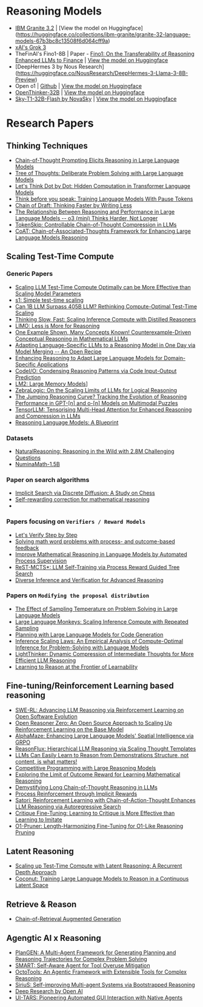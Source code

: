 
# Reasoning Models
- [IBM Granite 3.2](https://www.ibm.com/new/announcements/ibm-granite-3-2-open-source-reasoning-and-vision) | [View the model on Huggingface] (https://huggingface.co/collections/ibm-granite/granite-32-language-models-67b3bc8c13508f6d064cff9a)
- [xAI's Grok 3](https://x.ai/blog/grok-3)
- TheFinAI's Fino1-8B | Paper - [Fino1: On the Transferability of Reasoning Enhanced LLMs to Finance](https://arxiv.org/abs/2502.08127) | [View the model on Huggingface](https://huggingface.co/TheFinAI/Fino1-8B)
- [DeepHermes 3 by Nous Research] (https://huggingface.co/NousResearch/DeepHermes-3-Llama-3-8B-Preview)
- Open o1 | [Github](https://github.com/Open-Source-O1/Open-O1) | [View the model on Huggingface]()
- [OpenThinker-32B](https://www.open-thoughts.ai/blog/scale) | [View the model on Huggingface](https://huggingface.co/open-thoughts/OpenThinker-32B)
- [Sky-T1-32B-Flash by NovaSky](https://novasky-ai.github.io/posts/reduce-overthinking/) | [View the model on Huggingface](https://huggingface.co/NovaSky-AI/Sky-T1-32B-Flash)

# Research Papers  

## Thinking Techniques  

- [Chain-of-Thought Prompting Elicits Reasoning in Large Language Models](https://arxiv.org/abs/2201.11903)  
- [Tree of Thoughts: Deliberate Problem Solving with Large Language Models](https://arxiv.org/abs/2305.10601)  
- [Let's Think Dot by Dot: Hidden Computation in Transformer Language Models](https://arxiv.org/abs/2404.15758)  
- [Think before you speak: Training Language Models With Pause Tokens](https://arxiv.org/abs/2310.02226)  
- [Chain of Draft: Thinking Faster by Writing Less](https://arxiv.org/abs/2502.18600v2)
- [The Relationship Between Reasoning and Performance in Large Language Models -- o3 (mini) Thinks Harder, Not Longer](https://arxiv.org/abs/2502.15631)
- [TokenSkip: Controllable Chain-of-Thought Compression in LLMs](https://arxiv.org/abs/2502.12067)
- [CoAT: Chain-of-Associated-Thoughts Framework for Enhancing Large Language Models Reasoning](https://arxiv.org/abs/2502.02390)

## Scaling Test-Time Compute  

### Generic Papers
- [Scaling LLM Test-Time Compute Optimally can be More Effective than Scaling Model Parameters](https://arxiv.org/abs/2408.03314)
- [s1: Simple test-time scaling](https://arxiv.org/abs/2501.19393)  
- [Can 1B LLM Surpass 405B LLM? Rethinking Compute-Optimal Test-Time Scaling](https://arxiv.org/abs/2502.06703)
- [Thinking Slow, Fast: Scaling Inference Compute with Distilled Reasoners](https://arxiv.org/pdf/2502.20339)
- [LIMO: Less is More for Reasoning](https://arxiv.org/abs/2502.03387)
- [One Example Shown, Many Concepts Known! Counterexample-Driven Conceptual Reasoning in Mathematical LLMs](https://arxiv.org/abs/2502.10454)
- [Adapting Language-Specific LLMs to a Reasoning Model in One Day via Model Merging -- An Open Recipe](https://arxiv.org/abs/2502.09056)
- [Enhancing Reasoning to Adapt Large Language Models for Domain-Specific Applications](https://arxiv.org/abs/2502.04384)
- [CodeI/O: Condensing Reasoning Patterns via Code Input-Output Prediction](https://arxiv.org/abs/2502.07316)
- [LM2: Large Memory Models](https://arxiv.org/abs/2502.06049)]
- [ZebraLogic: On the Scaling Limits of LLMs for Logical Reasoning](https://arxiv.org/abs/2502.01100)
- [The Jumping Reasoning Curve? Tracking the Evolution of Reasoning Performance in GPT-[n] and o-[n] Models on Multimodal Puzzles](https://arxiv.org/abs/2502.01081)
- [TensorLLM: Tensorising Multi-Head Attention for Enhanced Reasoning and Compression in LLMs](https://arxiv.org/abs/2501.15674)
- [Reasoning Language Models: A Blueprint](https://arxiv.org/abs/2501.11223)

### Datasets

- [NaturalReasoning: Reasoning in the Wild with 2.8M Challenging Questions](https://arxiv.org/abs/2502.13124)
- [NuminaMath-1.5B](https://huggingface.co/datasets/AI-MO/NuminaMath-1.5)

### Paper on search algorithms
- [Implicit Search via Discrete Diffusion: A Study on Chess](https://arxiv.org/abs/2502.19805)
- [Self-rewarding correction for mathematical reasoning](https://arxiv.org/pdf/2502.19613)
- 

### Papers focusing on `Verifiers / Reward Models`

- [Let's Verify Step by Step](https://arxiv.org/abs/2305.20050)  
- [Solving math word problems with process- and outcome-based feedback](https://arxiv.org/abs/2211.14275)
- [Improve Mathematical Reasoning in Language Models by Automated Process Supervision](https://arxiv.org/abs/2406.06592)
- [ReST-MCTS*: LLM Self-Training via Process Reward Guided Tree Search](https://arxiv.org/abs/2406.03816)
- [Diverse Inference and Verification for Advanced Reasoning](https://arxiv.org/abs/2502.09955)

### Papers on `Modifying the proposal distribution`

- [The Effect of Sampling Temperature on Problem Solving in Large Language Models](https://arxiv.org/abs/2402.05201)  
- [Large Language Monkeys: Scaling Inference Compute with Repeated Sampling](https://arxiv.org/abs/2407.21787)  
- [Planning with Large Language Models for Code Generation](https://arxiv.org/abs/2303.05510)   
- [Inference Scaling Laws: An Empirical Analysis of Compute-Optimal Inference for Problem-Solving with Language Models](https://arxiv.org/abs/2408.00724)  
- [LightThinker: Dynamic Compression of Intermediate Thoughts for More Efficient LLM Reasoning](https://arxiv.org/abs/2502.15589)
- [Learning to Reason at the Frontier of Learnability](https://arxiv.org/abs/2502.12272)


## Fine-tuning/Reinforcement Learning based reasoning

- [SWE-RL: Advancing LLM Reasoning via Reinforcement Learning on Open Software Evolution](https://arxiv.org/abs/2502.18449)
- [Open Reasoner Zero: An Open Source Approach to Scaling Up Reinforcement Learning on the Base Model](https://github.com/Open-Reasoner-Zero/Open-Reasoner-Zero/blob/main/ORZ_paper.pdf)
- [AlphaMaze: Enhancing Large Language Models' Spatial Intelligence via GRPO](https://arxiv.org/abs/2502.14669)
- [ReasonFlux: Hierarchical LLM Reasoning via Scaling Thought Templates](https://arxiv.org/abs/2502.06772)
- [LLMs Can Easily Learn to Reason from Demonstrations Structure, not content, is what matters!](https://arxiv.org/abs/2502.07374)
- [Competitive Programming with Large Reasoning Models](https://arxiv.org/abs/2502.06807)
- [Exploring the Limit of Outcome Reward for Learning Mathematical Reasoning](https://arxiv.org/abs/2502.06781)
- [Demystifying Long Chain-of-Thought Reasoning in LLMs](https://arxiv.org/abs/2502.03373)
- [Process Reinforcement through Implicit Rewards](https://arxiv.org/abs/2502.01456)
- [Satori: Reinforcement Learning with Chain-of-Action-Thought Enhances LLM Reasoning via Autoregressive Search](https://arxiv.org/abs/2502.02508)
- [Critique Fine-Tuning: Learning to Critique is More Effective than Learning to Imitate](https://arxiv.org/abs/2501.17703)
- [O1-Pruner: Length-Harmonizing Fine-Tuning for O1-Like Reasoning Pruning](https://arxiv.org/abs/2501.12570)

## Latent Reasoning

- [Scaling up Test-Time Compute with Latent Reasoning: A Recurrent Depth Approach](https://arxiv.org/abs/2502.05171)
- [Coconut: Training Large Language Models to Reason in a Continuous Latent Space](https://arxiv.org/abs/2412.06769)

## Retrieve & Reason

- [Chain-of-Retrieval Augmented Generation](https://arxiv.org/abs/2501.14342)

## Agengtic AI x Reasoning

- [PlanGEN: A Multi-Agent Framework for Generating Planning and Reasoning Trajectories for Complex Problem Solving](https://arxiv.org/abs/2502.16111)
- [SMART: Self-Aware Agent for Tool Overuse Mitigation](https://arxiv.org/abs/2502.11435)
- [OctoTools: An Agentic Framework with Extensible Tools for Complex Reasoning](https://arxiv.org/abs/2502.11271)
- [SiriuS: Self-improving Multi-agent Systems via Bootstrapped Reasoning](https://arxiv.org/pdf/2502.04780)
- [Deep Research by Open AI](https://openai.com/index/introducing-deep-research/)
- [UI-TARS: Pioneering Automated GUI Interaction with Native Agents](https://arxiv.org/abs/2501.12326)


